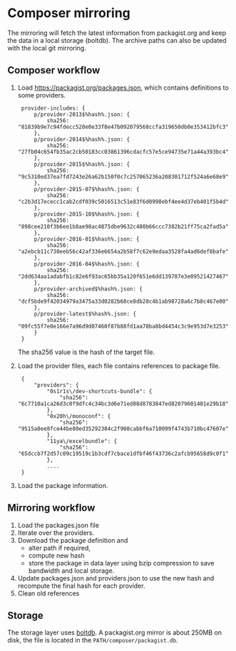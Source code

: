 Composer mirroring
==================

The mirroring will fetch the latest information from packagist.org and keep the data in a local storage (boltdb). The
archive paths can also be updated with the local git mirroring.

Composer workflow
-----------------

1. Load https://packagist.org/packages.json, which contains definitions to some providers. 

        provider-includes: {
            p/provider-2013$%hash%.json: {
                sha256: "81839b9e7c94fdecc520e0e33f8e47b092079568ccfa319650db0e353412bfc3"
            },
            p/provider-2014$%hash%.json: {
                sha256: "27fb04c654fb35ac2cb50183cc03861396cdacfc57e5ce94735e71a44a393bc4"
            },
            p/provider-2015$%hash%.json: {
                sha256: "9c5310ed37ea7fd7243e26a62b150f0c7c257065236a208301712f524a6e68e9"
            },
            p/provider-2015-07$%hash%.json: {
                sha256: "c2b3d17ececc1cab2cdf039c5016513c51e83f6d0998ebf4ee4d37eb401f5b4d"
            },
            p/provider-2015-10$%hash%.json: {
                sha256: "898cee210f3b6ee1b8ae98ac4875dbe9632c480b66ccc7382b21ff75ca2fad5a"
            },
            p/provider-2016-01$%hash%.json: {
                sha256: "a2ebcb11c730eeb56c42af336e6654a2b58f7c62e9edaa3528fa4ad6def8bafe"
            },
            p/provider-2016-04$%hash%.json: {
                sha256: "2dd634aa1adabfb1c82e6f93ac65bb35a120f651e6dd139787e3e09521427467"
            },
            p/provider-archived$%hash%.json: {
                sha256: "dcf5bde9f42034979a3475a33d0282b60ce8db28c4b1ab98728a6c7b8c467e00"
            },
            p/provider-latest$%hash%.json: {
                sha256: "09fc55f7e0e166e7a96d9d07460f87b88fd1aa78ba8bd4454c3c9e953d7e3253"
            }
        }

    The sha256 value is the hash of the target file. 

2. Load the provider files, each file contains references to package file.

        {
            "providers": {
                "0s1r1s\/dev-shortcuts-bundle": {
                    "sha256": "6c7710a1ca26d3c0f9dfc4c34bc3d6e71ed88d8783847ed82079601401e29b18"
                },
                "0x20h\/monoconf": {
                    "sha256": "9515a0ee8fce44be80ed35292384c2f908cabbf6a710099f4743b710bc47607e"
                },
                "11ya\/excelbundle": {
                    "sha256": "65dccb7f2d57c09c19519c1b3cdf7cbace1dfbf46f43736c2afcb95658d9c0f1"
                },
                ....
        }
        
3. Load the package information.

Mirroring workflow
------------------

1. Load the packages.json file
2. Iterate over the providers.
4. Download the package definition and 
    - alter path if required, 
    - compute new hash
    - store the package in data layer using bzip compression to save bandwidth and local storage.
5. Update packages.json and providers.json to use the new hash and recompute the final hash for each provider.
6. Clean old references

Storage
-------

The storage layer uses [boltdb](https://github.com/boltdb/bolt). A packagist.org mirror is about 250MB on disk, 
the file is located in the ``PATH/composer/packagist.db``. 
